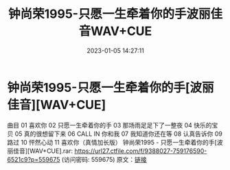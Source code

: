 ﻿---
title: 钟尚荣1995-只愿一生牵着你的手波丽佳音WAV+CUE
date: 2023-01-05 14:27:11
categories: WAV车载音乐、镜像
tags: 华语中文
---
# 钟尚荣1995-只愿一生牵着你的手[波丽佳音][WAV+CUE]

曲目
01 喜欢你
02 只愿一生牵着你的手
03 那场雨足足下了一整夜
04 快乐的宝贝
05 真的很想留下来
06 CALL IN 你和我
07 我知道你还在等
08 认真告诉你
09 路过
10 怦然心动
11 喜欢你（真情加长版）
钟尚荣1995 - 只愿一生牵着你的手[波丽佳音][WAV+CUE].rar: https://url27.ctfile.com/f/9388027-759176590-6521c9?p=559675
(访问密码: 559675)
原文：[链接](https://blog.sina.com.cn/s/blog_1647c7e76010310mm.html)